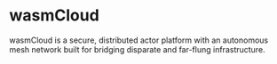 # wasmCloud 

wasmCloud is a secure, distributed actor platform with an autonomous mesh network built for bridging disparate and far-flung infrastructure.
